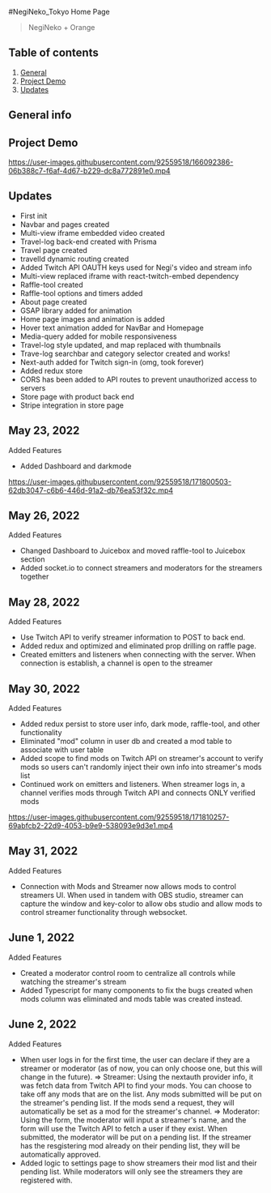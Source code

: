 #NegiNeko_Tokyo Home Page

> NegiNeko + Orange

## Table of contents

1. [General](#general)
2. [Project Demo](#project)
3. [Updates](#updates)

<a name="general"></a>

## General info

<a name="project"></a>

## Project Demo

<a name="updates"></a>

https://user-images.githubusercontent.com/92559518/166092386-06b388c7-f6af-4d67-b229-dc8a772891e0.mp4

## Updates

- First init
- Navbar and pages created
- Multi-view iframe embedded video created
- Travel-log back-end created with Prisma
- Travel page created
- travelId dynamic routing created
- Added Twitch API OAUTH keys used for Negi's video and stream info
- Multi-view replaced iframe with react-twitch-embed dependency
- Raffle-tool created
- Raffle-tool options and timers added
- About page created
- GSAP library added for animation
- Home page images and animation is added
- Hover text animation added for NavBar and Homepage
- Media-query added for mobile responsiveness
- Travel-log style updated, and map replaced with thumbnails
- Trave-log searchbar and category selector created and works!
- Next-auth added for Twitch sign-in (omg, took forever)
- Added redux store
- CORS has been added to API routes to prevent unauthorized access to servers
- Store page with product back end
- Stripe integration in store page

## May 23, 2022

Added Features

- Added Dashboard and darkmode

https://user-images.githubusercontent.com/92559518/171800503-62db3047-c6b6-446d-91a2-db76ea53f32c.mp4

## May 26, 2022

Added Features

- Changed Dashboard to Juicebox and moved raffle-tool to Juicebox section
- Added socket.io to connect streamers and moderators for the streamers together

## May 28, 2022

Added Features

- Use Twitch API to verify streamer information to POST to back end.
- Added redux and optimized and eliminated prop drilling on raffle page.
- Created emitters and listeners when connecting with the server. When connection is establish, a channel is open to the streamer

## May 30, 2022

Added Features

- Added redux persist to store user info, dark mode, raffle-tool, and other functionality
- Eliminated "mod" column in user db and created a mod table to associate with user table
- Added scope to find mods on Twitch API on streamer's account to verify mods so users can't randomly inject their own info into streamer's mods list
- Continued work on emitters and listeners. When streamer logs in, a channel verifies mods through Twitch API and connects ONLY verified mods

https://user-images.githubusercontent.com/92559518/171810257-69abfcb2-22d9-4053-b9e9-538093e9d3e1.mp4

## May 31, 2022

Added Features

- Connection with Mods and Streamer now allows mods to control streamers UI. When used in tandem with OBS studio, streamer can capture the window and key-color to allow obs studio and allow mods to control streamer functionality through websocket.

## June 1, 2022

Added Features

- Created a moderator control room to centralize all controls while watching the streamer's stream
- Added Typescript for many components to fix the bugs created when mods column was eliminated and mods table was created instead.

## June 2, 2022

Added Features

- When user logs in for the first time, the user can declare if they are a streamer or moderator (as of now, you can only choose one, but this will change in the future). 
        => Streamer: Using the nextauth provider info, it was fetch data from Twitch API to find your mods. You can choose to take off any mods that are on the list. Any mods submitted will be put on the streamer's pending list. If the mods send a request, they will automatically be set as a mod for the streamer's channel.
        => Moderator: Using the form, the moderator will input a streamer's name, and the form will use the Twitch API to fetch a user if they exist. When submitted, the moderator will be put on a pending list. If the streamer has the resgistering mod already on their pending list, they will be automatically approved.
- Added logic to settings page to show streamers their mod list and their pending list. While moderators will only see the streamers they are registered with.
